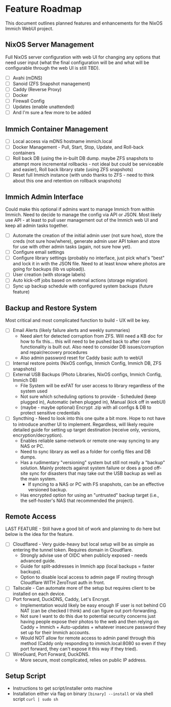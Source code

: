 # Feature Roadmap

This document outlines planned features and enhancements for the NixOS Immich WebUI project.
## NixOS Server Management
Full NixOS server configuration with web UI for changing any options that need user input (what the final configuration will be and what will be configurable through the web UI is still TBD).
  - [ ] Avahi (mDNS)
  - [ ] Sanoid (ZFS Snapshot management)
  - [ ] Caddy (Reverse Proxy)
  - [ ] Docker
  - [ ] Firewall Config
  - [ ] Updates (enable unattended)
  - [ ] And I'm sure a few more to be added

## Immich Container Management
  - [ ] Local access via mDNS hostname immich.local
  - [ ] Docker Management - Pull, Start, Stop, Update, and Roll-back containers
  - [ ] Roll back DB (using the in-built DB dump. maybe ZFS snapshots to attempt more incremental rollbacks - not ideal but could be serviceable and easier), Roll back library state (using ZFS snapshots)
  - [ ] Reset full Immich instance (with undo thanks to ZFS - need to think about this one and retention on rollback snapshots)
## Immich Admin Interface
Could make this optional if admins want to manage Immich from within Immich. Need to decide to manage the config via API or JSON. Most likely use API - at least to pull user management out of the Immich web UI and keep all admin tasks together.
  - [ ] Automate the creation of the initial admin user (not sure how), store the creds (not sure how/where), generate admin user API token and store for use with other admin tasks (again, not sure how yet).
  - [ ] Configure email settings
  - [ ] Configure library settings (probably no interface, just pick what's "best" and lock it in with the JSON file. Need to at least know where photos are going for backups (lib vs upload)).
  - [ ] User creation (with storage labels)
  - [ ] Auto kick-off jobs based on external actions (storage migration)
  - [ ] Sync up backup schedule with configured system backups (future feature)
## Backup and Restore System
Most critical and most complicated function to build - UX will be key.
  - [ ] Email Alerts (likely failure alerts and weekly summaries)
    - Need alert for detected corruption from ZFS. Will need a KB doc for how to fix this... this will need to be pushed back to after core functionality is built out. Also need to consider DB issues/corruption and repair/recovery procedures
    - Also admin password reset for Caddy basic auth to webUI
  - [ ] Internal restore points (NixOS configs, Immich Config, Immich DB, ZFS snapshots)
  - [ ] External USB Backups (Photo Libraries, NixOS configs, Immich Config, Immich DB)
    - File System will be exFAT for user access to library regardless of the system used
    - Not sure which scheduling options to provide - Scheduled (keep plugged in), Automatic (when plugged in), Manual (kick off in webUI)
    - (maybe - maybe optional) Encrypt .zip with all configs & DB to protect sensitive credentials
  - [ ] Syncthing - Need to look into this one quite a bit more. Hope to not have to introduce another UI to implement. Regardless, will likely require detailed guide for setting up target destination (receive only, versions, encryption/decryption).
    - Enables reliable same-network or remote one-way syncing to any NAS or PC.
    - Need to sync library as well as a folder for config files and DB dumps.
    - Has a rudimentary "versioning" system but still not really a "backup" solution. Mainly protects against system failure or does a good off-site sync for disasters that may take out the USB backup as well as the main system.
      - If syncing to a NAS or PC with FS snapshots, can be an effective versioned backup.
    - Has encrypted option for using an "untrusted" backup target (i.e., the self-hoster's NAS that recommended the project).
## Remote Access
LAST FEATURE - Still have a good bit of work and planning to do here but below is the idea for the feature.
  - [ ] Cloudflared - Very guide-heavy but local setup will be as simple as entering the tunnel token. Requires domain in Cloudflare.
    - Strongly advise use of OIDC when publicly exposed - needs advanced guide.
    - Guide for split-addresses in Immich app (local backups = faster backups).
    - Option to disable local access to admin page IF routing through Cloudflare WITH ZeroTrust auth in front.
  - [ ] Tailscale - Can automate more of the setup but requires client to be installed on each device.
  - [ ] Port forward, DuckDNS, Caddy, Let's Encrypt.
    - Implementation would likely be easy enough IF user is not behind CG NAT (can be checked I think) and can figure out port-forwarding.
    - Not sure I want to do this due to potential security concerns just having people expose their photos to the web and then relying on Caddy + Immich + Auto-updates + whatever insecure password they set up for their Immich accounts.
    - Would NOT allow for remote access to admin panel through this method (Caddy only responding to immich.local:8080 so even if they port forward, they can't expose it this way if they tried).
  - [ ] WireGuard, Port Forward, DuckDNS.
    - More secure, most complicated, relies on public IP address.
## Setup Script
  - Instructions to get script/installer onto machine
  - Installation either via flag on binary `[binary] --install` or via shell script `curl | sudo sh`
